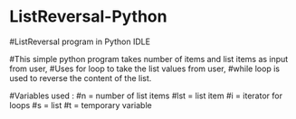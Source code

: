 # ListReversal-Python
#ListReversal program in Python IDLE

#This simple python program takes number of items and list items as input from user,
#Uses for loop to take the list values from user,
#while loop is used to reverse the content of the list.

#Variables used :
#n = number of list items
#lst = list item
#i = iterator for loops
#s = list
#t = temporary variable
